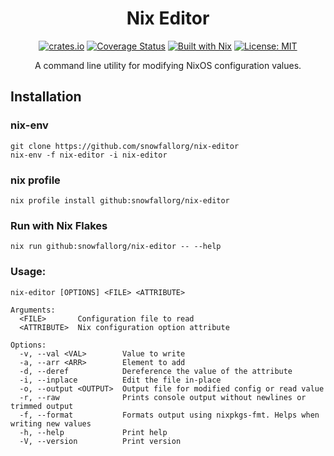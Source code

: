 <div align="center">

Nix Editor
===
[![crates.io][crates badge]][crate]
[![Coverage Status][coveralls badge]][coveralls]
[![Built with Nix][builtwithnix badge]][builtwithnix]
[![License: MIT][MIT badge]][MIT]

A command line utility for modifying NixOS configuration values.

</div>

## Installation
### nix-env
```
git clone https://github.com/snowfallorg/nix-editor
nix-env -f nix-editor -i nix-editor
```
### nix profile
```
nix profile install github:snowfallorg/nix-editor
```

### Run with Nix Flakes
```
nix run github:snowfallorg/nix-editor -- --help
```

### Usage:
```
nix-editor [OPTIONS] <FILE> <ATTRIBUTE>

Arguments:
  <FILE>       Configuration file to read
  <ATTRIBUTE>  Nix configuration option attribute

Options:
  -v, --val <VAL>        Value to write
  -a, --arr <ARR>        Element to add
  -d, --deref            Dereference the value of the attribute
  -i, --inplace          Edit the file in-place
  -o, --output <OUTPUT>  Output file for modified config or read value
  -r, --raw              Prints console output without newlines or trimmed output
  -f, --format           Formats output using nixpkgs-fmt. Helps when writing new values
  -h, --help             Print help
  -V, --version          Print version
```
[coveralls badge]: https://img.shields.io/coveralls/github/vlinkz/nix-editor?style=for-the-badge
[coveralls]: https://coveralls.io/github/vlinkz/nix-editor
[crates badge]: https://img.shields.io/crates/v/nix-editor.svg?style=for-the-badge
[crate]: https://crates.io/crates/nix-editor
[builtwithnix badge]: https://img.shields.io/badge/Built%20With-Nix-41439A?style=for-the-badge&logo=nixos&logoColor=white
[builtwithnix]: https://builtwithnix.org/
[MIT badge]: https://img.shields.io/badge/License-MIT-blue.svg?style=for-the-badge
[MIT]: https://opensource.org/licenses/MIT
